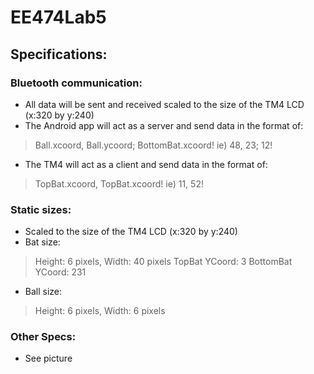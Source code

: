 # EE474Lab5

## Specifications:

### Bluetooth communication:
* All data will be sent and received scaled to the size of the TM4 LCD (x:320 by y:240)
* The Android app will act as a server and send data in the format of: 
> Ball.xcoord, Ball.ycoord; BottomBat.xcoord!
> ie) 48, 23; 12!
* The TM4 will act as a client and send data in the format of:
> TopBat.xcoord, TopBat.xcoord!
> ie) 11, 52!

### Static sizes:
* Scaled to the size of the TM4 LCD (x:320 by y:240)
* Bat size:
> Height: 6 pixels, Width: 40 pixels
> TopBat YCoord: 3
> BottomBat YCoord: 231

* Ball size:
> Height: 6 pixels, Width: 6 pixels

### Other Specs:
* See picture